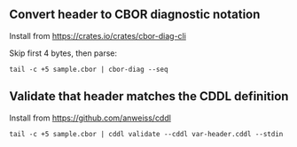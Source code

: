 ## Convert header to CBOR diagnostic notation

Install from https://crates.io/crates/cbor-diag-cli

Skip first 4 bytes, then parse:

```tail -c +5 sample.cbor | cbor-diag --seq```

## Validate that header matches the CDDL definition

Install from https://github.com/anweiss/cddl

```tail -c +5 sample.cbor | cddl validate --cddl var-header.cddl --stdin```

